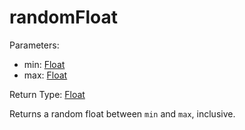 # randomFloat

Parameters:

- min: [Float](../Classes/float.md)
- max: [Float](../Classes/float.md)

Return Type: [Float](../Classes/float.md)

Returns a random float between `min` and `max`, inclusive.
